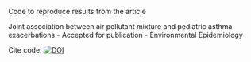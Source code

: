 Code to reproduce results from the article

Joint association between air pollutant mixture and pediatric asthma exacerbations - Accepted for publication - Environmental Epidemiology


Cite code: [![DOI](https://zenodo.org/badge/414319766.svg)](https://zenodo.org/badge/latestdoi/414319766)

